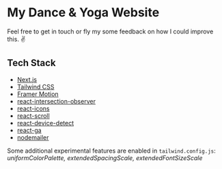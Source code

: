 # My Dance & Yoga Website

Feel free to get in touch or fly my some feedback on how I could improve this. ✌️

## Tech Stack

- [Next.js](https://nextjs.org/)
- [Tailwind CSS](https://tailwindcss.com/)
- [Framer Motion](https://www.framer.com/motion/)
- [react-intersection-observer](https://github.com/thebuilder/react-intersection-observer)
- [react-icons](https://github.com/react-icons/react-icons)
- [react-scroll](https://github.com/fisshy/react-scroll)
- [react-device-detect](https://github.com/duskload/react-device-detect)
- [react-ga](https://github.com/react-ga/react-ga)
- [nodemailer](https://github.com/nodemailer/nodemailer)

Some additional experimental features are enabled in `tailwind.config.js`: _uniformColorPalette, extendedSpacingScale, extendedFontSizeScale_
